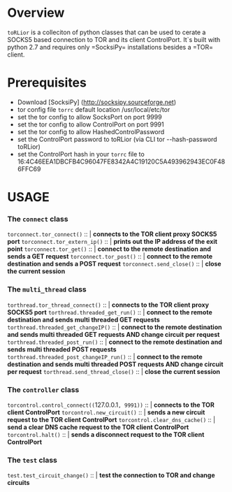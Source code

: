# Overview

`toRLior` is a colleciton of python classes that can be used to cerate a SOCKS5 based connection to TOR and its client ControlPort.
It`s built with python 2.7 and requires only =SocksiPy= installations besides a =TOR= client.


# Prerequisites

- Download [SocksiPy] (http://socksipy.sourceforge.net)
- tor config file `torrc` default location /usr/local/etc/tor
- set the tor config to allow SocksPort on port 9999
- set the tor config to allow ControlPort on port 9991
- set the tor config to allow HashedControlPassword
- set the ControlPort password to toRLior (via CLI tor --hash-password toRLior)
- set the ControlPort hash in your `torrc` file to 16:4C46EEA1DBCFB4C96047FE8342A4C19120C5A493962943EC0F486FFC69


# USAGE

### The `connect` class

`torconnect.tor_connect()` :: | **connects to the TOR client proxy SOCKS5 port**
`torconnect.tor_extern_ip()` :: | **prints out the IP address of the exit point**
`torconnect.tor_get()` :: | **connect to the remote destination and sends a GET request**
`torconnect.tor_post()` :: | **connect to the remote destination and sends a POST request**
`torconnect.send_close()` :: | **close the current session**

### The `multi_thread` class

`torthread.tor_thread_connect()` :: | **connects to the TOR client proxy SOCKS5 port**
`torthread.threaded_get_run()` :: | **connect to the remote destination and sends multi threaded GET requests**
`torthread.threaded_get_changeIP()` :: | **connect to the remote destination and sends multi threaded GET requests AND change circuit per request**
`torthread.threaded_post_run()` :: | **connect to the remote destination and sends multi threaded POST requests**
`torthread.threaded_post_changeIP_run()` :: | **connect to the remote destination and sends multi threaded POST requests AND change circuit per request**
`torthread.send_thread_close()` :: | **close the current session**

### The `controller` class

`torcontrol.control_connect((`127.0.0.1`, 9991))` :: | **connects to the TOR client ControlPort**
`torcontrol.new_circuit()` :: | **sends a new circuit request to the TOR client ControlPort**
`torcontrol.clear_dns_cache()` :: |  **send a clear DNS cache request to the TOR client ControlPort**
`torcontrol.halt()` :: | **sends a disconnect request to the TOR client ControlPort**

### The `test` class

`test.test_circuit_change()` :: | **test the connection to TOR and change circuits**

